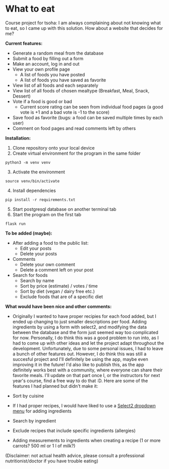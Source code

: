 # What to eat

Course project for tsoha: I am always complaining about not knowing what to eat, so I came up with this solution.
How about a website that decides for me?

**Current features:**
* Generate a random meal from the database
* Submit a food by filling out a form
* Make an account, log in and out
* View your own profile page
  * A list of foods you have posted
  * A list of foods you have saved as favorite
* View list of all foods and each separately
* View list of all foods of chosen mealtype (Breakfast, Meal, Snack, Dessert)
* Vote if a food is good or bad
  * Current score rating can be seen from individual food pages (a good vote is +1 and a bad vote is -1 to the score)
* Save food as favorite (bugs: a food can be saved multiple times by each user)
* Comment on food pages and read comments left by others

**Installation:**
1. Clone repository onto your local device
2. Create virtual environment for the program in the same folder
```
python3 -m venv venv 
```
3. Activate the environment
```
source venv/bin/activate
```
4. Install dependencies
```
pip install -r requirements.txt
```
5. Start postgresql database on another terminal tab
6. Start the program on the first tab
```
flask run
```

**To be added (maybe):**
* After adding a food to the public list:
  * Edit your posts
  * Delete your posts
* Comments
  * Delete your own comment
  * Delete a comment left on your post
* Search for foods
  * Search by name
  * Sort by price (estimate) / votes / time
  * Sort by diet (vegan / dairy free etc.)
  * Exclude foods that are of a specific diet

**What would have been nice and other comments:**

* Originally I wanted to have proper recipies for each food added, but I ended up changing to just smaller descriptions per food. Adding ingredients by using a form with select2, and modifying the data between the database and the form just seemed way too complicated for now. Personally, I do think this was a good problem to run into, as I had to come up with other ideas and let the project adapt throughout the development. Unfortunately, due to some personal issues, I had to leave a bunch of other features out. However, I do think this was still a succesful project and I'll definitely be using the app, maybe even improving it in the future! I'd also like to publish this, as the app definitely works best with a community, where everyone can share their favorite meals. I'll update on that part once I, or the instructors for next year's course, find a free way to do that :D. Here are some of the features I had planned but didn't make it:

* Sort by cuisine
* If I had proper recipes, I would have liked to use a [Select2 dropdown menu](https://select2.org/getting-started/basic-usage) for adding ingredients
* Search by ingredient
* Exclude recipes that include specific ingredients (allergies)
* Adding measurements to ingredients when creating a recipe (1 or more carrots? 500 ml or 1 l of milk?)

(Disclaimer: not actual health advice, please consult a professional nutritionist/doctor if you have trouble eating)
